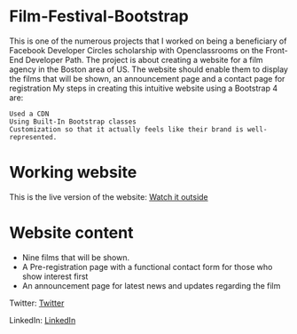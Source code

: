 # Film-Festival-Bootstrap

This is one of the numerous projects that I worked on being a beneficiary of Facebook Developer Circles scholarship with Openclassrooms on the Front-End Developer Path. The project is about creating a website for a film agency in the Boston area of US. The website should enable them to display the films that will be shown, an announcement page and a contact page for registration
My steps in creating this intuitive website using a Bootstrap 4 are:

    Used a CDN
    Using Built-In Bootstrap classes
    Customization so that it actually feels like their brand is well-represented.

# Working website

This is the live version of the website: <a href="https://tekcoder.github.io/Film-Festival-Bootstrap/">Watch it outside<a>
  
# Website content
<ul>
    <li>Nine films that will be shown.</li>
    <li>A Pre-registration page with a functional contact form for those who show interest first</li>
    <li>An announcement page for latest news and updates regarding the film</li>
</ul>
Twitter: <a href="https://twitter.com/Abumaryam99">Twitter</a>

LinkedIn: <a href="https://www.linkedin.com/in/abdurroheem-olayemi-baa980b1/">LinkedIn</a>
